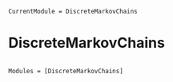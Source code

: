 ```@meta
CurrentModule = DiscreteMarkovChains
```

# DiscreteMarkovChains

```@index
```

```@autodocs
Modules = [DiscreteMarkovChains]
```
